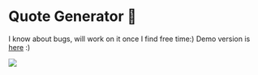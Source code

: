 # Quote Generator 🥐
I know about bugs, will work on it once I find free time:)
Demo version is [here](https://talmkg.github.io/quote_generator/) :)
<p text-align: center>
<img src="https://i.imgur.com/9XTmpZs.png">
</p>
